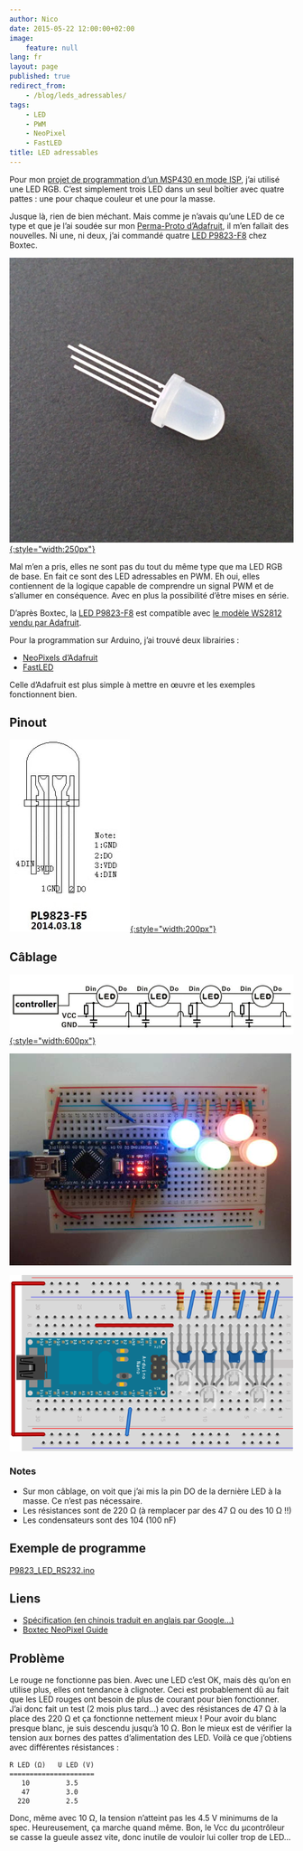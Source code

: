 ```yaml
---
author: Nico
date: 2015-05-22 12:00:00+02:00
image:
    feature: null
lang: fr
layout: page
published: true
redirect_from:
    - /blog/leds_adressables/
tags:
    - LED
    - PWM
    - NeoPixel
    - FastLED
title: LED adressables
---
```


Pour mon [projet de programmation d’un MSP430 en mode ISP](../programmer_un_msp430_en_mode_ISP/), j’ai utilisé une LED RGB. C’est simplement trois LED dans un seul boîtier avec quatre pattes : une pour chaque couleur et une pour la masse.

Jusque là, rien de bien méchant. Mais comme je n’avais qu’une LED de ce type et que je l’ai soudée sur mon [Perma-Proto d’Adafruit](https://www.adafruit.com/blog/2011/11/18/adafruit-perma-proto-half-sized-breadboard-pcb-3-pack/), il m’en fallait des nouvelles. Ni une, ni deux, j’ai commandé quatre [LED P9823-F8](https://shop.boxtec.ch/led-neopixel-8mm-p9823-p-42265.html) chez Boxtec.

[![ouilogique.com][img_1]{:style="width:250px"}][img_1]

[img_1]: ../../files/2015-05-22-leds_adressables/images/67053.jpg

Mal m’en a pris, elles ne sont pas du tout du même type que ma LED RGB de base. En fait ce sont des LED adressables en PWM. Eh oui, elles contiennent de la logique capable de comprendre un signal PWM et de s’allumer en conséquence. Avec en plus la possibilité d’être mises en série.

D’après Boxtec, la [LED P9823-F8](https://shop.boxtec.ch/led-neopixel-8mm-p9823-p-42265.html) est compatible avec [le modèle WS2812 vendu par Adafruit](https://www.adafruit.com/datasheets/WS2812.pdf).

Pour la programmation sur Arduino, j’ai trouvé deux librairies :

-   [NeoPixels d’Adafruit](https://github.com/adafruit/Adafruit_NeoPixel)
-   [FastLED](https://fastled.io)

Celle d’Adafruit est plus simple à mettre en œuvre et les exemples fonctionnent bien.

## Pinout

[![ouilogique.com][img_2]{:style="width:200px"}][img_2]

[img_2]: ../../files/2015-05-22-leds_adressables/images/LED_P9823-F8_pinout.jpg

## Câblage

[![ouilogique.com][img_3]{:style="width:600px"}][img_3]

[img_3]: ../../files/2015-05-22-leds_adressables/images/LED_P9823-F8_cablage.jpg

[![ouilogique.com][img_4]][img_4]

[img_4]: ../../files/2015-05-22-leds_adressables/images/P1030717.JPG

[![ouilogique.com][img_5]][img_5]

[img_5]: ../../files/2015-05-22-leds_adressables/images/2015-05-22-leds_adressables.svg

### Notes

-   Sur mon câblage, on voit que j’ai mis la pin DO de la dernière LED à la masse. Ce n’est pas nécessaire.
-   Les résistances sont de 220 Ω (à remplacer par des 47 Ω ou des 10 Ω !!)
-   Les condensateurs sont des 104 (100 nF)

## Exemple de programme

[P9823_LED_RS232.ino](../../files/2015-05-22-leds_adressables/docs/P9823_LED_RS232.ino)

## Liens

-   [Spécification (en chinois traduit en anglais par Google...)](https://shop.boxtec.ch/pub/diverse/P9823.pdf)
-   [Boxtec NeoPixel Guide](https://playground.boxtec.ch/doku.php/led/ledpixel_guide)

## Problème

Le rouge ne fonctionne pas bien. Avec une LED c’est OK, mais dès qu’on en utilise plus, elles ont tendance à clignoter. Ceci est probablement dû au fait que les LED rouges ont besoin de plus de courant pour bien fonctionner. J’ai donc fait un test (2 mois plus tard...) avec des résistances de 47 Ω à la place des 220 Ω et ça fonctionne nettement mieux ! Pour avoir du blanc presque blanc, je suis descendu jusqu’à 10 Ω. Bon le mieux est de vérifier la tension aux bornes des pattes d’alimentation des LED. Voilà ce que j’obtiens avec différentes résistances :

    R LED (Ω)   U LED (V)
    =====================
       10         3.5
       47         3.0
      220         2.5

Donc, même avec 10 Ω, la tension n’atteint pas les 4.5 V minimums de la spec. Heureusement, ça marche quand même. Bon, le Vcc du µcontrôleur se casse la gueule assez vite, donc inutile de vouloir lui coller trop de LED...
